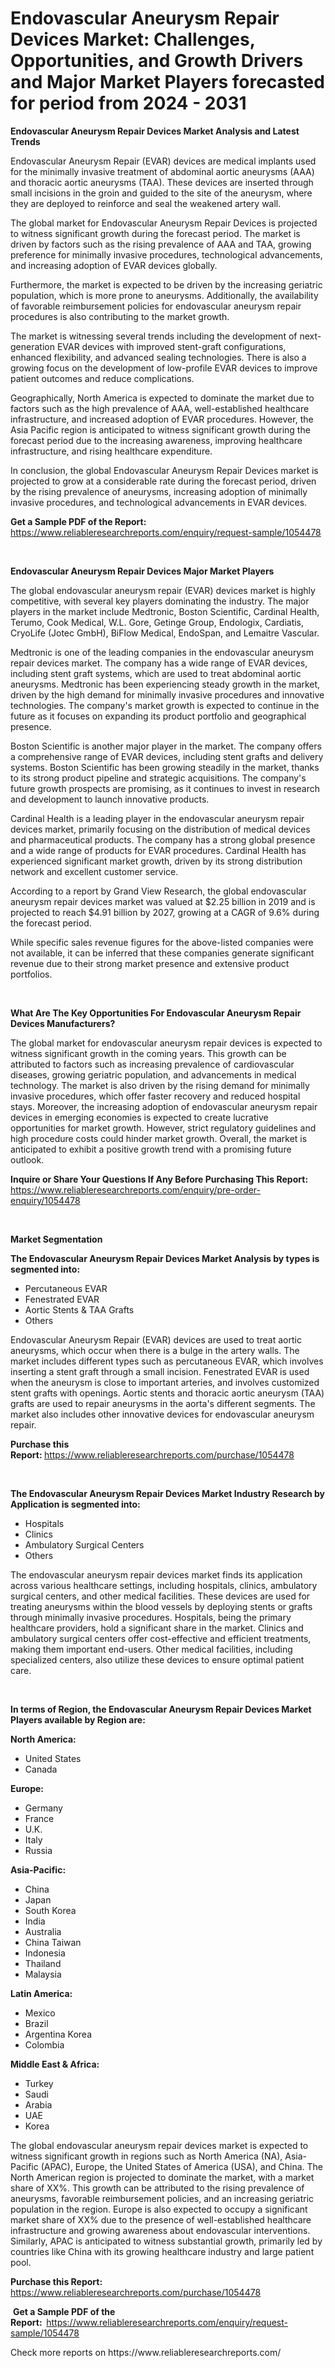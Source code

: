 <p><h1>Endovascular Aneurysm Repair Devices Market: Challenges, Opportunities, and Growth Drivers and Major Market Players forecasted for period from 2024 - 2031</h1></p><p><strong>Endovascular Aneurysm Repair Devices Market Analysis and Latest Trends</strong></p>
<p><p>Endovascular Aneurysm Repair (EVAR) devices are medical implants used for the minimally invasive treatment of abdominal aortic aneurysms (AAA) and thoracic aortic aneurysms (TAA). These devices are inserted through small incisions in the groin and guided to the site of the aneurysm, where they are deployed to reinforce and seal the weakened artery wall.</p><p>The global market for Endovascular Aneurysm Repair Devices is projected to witness significant growth during the forecast period. The market is driven by factors such as the rising prevalence of AAA and TAA, growing preference for minimally invasive procedures, technological advancements, and increasing adoption of EVAR devices globally.</p><p>Furthermore, the market is expected to be driven by the increasing geriatric population, which is more prone to aneurysms. Additionally, the availability of favorable reimbursement policies for endovascular aneurysm repair procedures is also contributing to the market growth.</p><p>The market is witnessing several trends including the development of next-generation EVAR devices with improved stent-graft configurations, enhanced flexibility, and advanced sealing technologies. There is also a growing focus on the development of low-profile EVAR devices to improve patient outcomes and reduce complications.</p><p>Geographically, North America is expected to dominate the market due to factors such as the high prevalence of AAA, well-established healthcare infrastructure, and increased adoption of EVAR procedures. However, the Asia Pacific region is anticipated to witness significant growth during the forecast period due to the increasing awareness, improving healthcare infrastructure, and rising healthcare expenditure.</p><p>In conclusion, the global Endovascular Aneurysm Repair Devices market is projected to grow at a considerable rate during the forecast period, driven by the rising prevalence of aneurysms, increasing adoption of minimally invasive procedures, and technological advancements in EVAR devices.</p></p>
<p><strong>Get a Sample PDF of the Report:&nbsp;</strong> <a href="https://www.reliableresearchreports.com/enquiry/request-sample/1054478">https://www.reliableresearchreports.com/enquiry/request-sample/1054478</a></p>
<p>&nbsp;</p>
<p><strong>Endovascular Aneurysm Repair Devices Major Market Players</strong></p>
<p><p>The global endovascular aneurysm repair (EVAR) devices market is highly competitive, with several key players dominating the industry. The major players in the market include Medtronic, Boston Scientific, Cardinal Health, Terumo, Cook Medical, W.L. Gore, Getinge Group, Endologix, Cardiatis, CryoLife (Jotec GmbH), BiFlow Medical, EndoSpan, and Lemaitre Vascular.</p><p>Medtronic is one of the leading companies in the endovascular aneurysm repair devices market. The company has a wide range of EVAR devices, including stent graft systems, which are used to treat abdominal aortic aneurysms. Medtronic has been experiencing steady growth in the market, driven by the high demand for minimally invasive procedures and innovative technologies. The company's market growth is expected to continue in the future as it focuses on expanding its product portfolio and geographical presence.</p><p>Boston Scientific is another major player in the market. The company offers a comprehensive range of EVAR devices, including stent grafts and delivery systems. Boston Scientific has been growing steadily in the market, thanks to its strong product pipeline and strategic acquisitions. The company's future growth prospects are promising, as it continues to invest in research and development to launch innovative products.</p><p>Cardinal Health is a leading player in the endovascular aneurysm repair devices market, primarily focusing on the distribution of medical devices and pharmaceutical products. The company has a strong global presence and a wide range of products for EVAR procedures. Cardinal Health has experienced significant market growth, driven by its strong distribution network and excellent customer service.</p><p>According to a report by Grand View Research, the global endovascular aneurysm repair devices market was valued at $2.25 billion in 2019 and is projected to reach $4.91 billion by 2027, growing at a CAGR of 9.6% during the forecast period.</p><p>While specific sales revenue figures for the above-listed companies were not available, it can be inferred that these companies generate significant revenue due to their strong market presence and extensive product portfolios.</p></p>
<p>&nbsp;</p>
<p><strong>What Are The Key Opportunities For Endovascular Aneurysm Repair Devices Manufacturers?</strong></p>
<p><p>The global market for endovascular aneurysm repair devices is expected to witness significant growth in the coming years. This growth can be attributed to factors such as increasing prevalence of cardiovascular diseases, growing geriatric population, and advancements in medical technology. The market is also driven by the rising demand for minimally invasive procedures, which offer faster recovery and reduced hospital stays. Moreover, the increasing adoption of endovascular aneurysm repair devices in emerging economies is expected to create lucrative opportunities for market growth. However, strict regulatory guidelines and high procedure costs could hinder market growth. Overall, the market is anticipated to exhibit a positive growth trend with a promising future outlook.</p></p>
<p><strong>Inquire or Share Your Questions If Any Before Purchasing This Report:</strong> <a href="https://www.reliableresearchreports.com/enquiry/pre-order-enquiry/1054478">https://www.reliableresearchreports.com/enquiry/pre-order-enquiry/1054478</a></p>
<p>&nbsp;</p>
<p><strong>Market Segmentation</strong></p>
<p><strong>The Endovascular Aneurysm Repair Devices Market Analysis by types is segmented into:</strong></p>
<p><ul><li>Percutaneous EVAR</li><li>Fenestrated EVAR</li><li>Aortic Stents & TAA Grafts</li><li>Others</li></ul></p>
<p><p>Endovascular Aneurysm Repair (EVAR) devices are used to treat aortic aneurysms, which occur when there is a bulge in the artery walls. The market includes different types such as percutaneous EVAR, which involves inserting a stent graft through a small incision. Fenestrated EVAR is used when the aneurysm is close to important arteries, and involves customized stent grafts with openings. Aortic stents and thoracic aortic aneurysm (TAA) grafts are used to repair aneurysms in the aorta's different segments. The market also includes other innovative devices for endovascular aneurysm repair.</p></p>
<p><strong>Purchase this Report:&nbsp;</strong><a href="https://www.reliableresearchreports.com/purchase/1054478">https://www.reliableresearchreports.com/purchase/1054478</a></p>
<p>&nbsp;</p>
<p><strong>The Endovascular Aneurysm Repair Devices Market Industry Research by Application is segmented into:</strong></p>
<p><ul><li>Hospitals</li><li>Clinics</li><li>Ambulatory Surgical Centers</li><li>Others</li></ul></p>
<p><p>The endovascular aneurysm repair devices market finds its application across various healthcare settings, including hospitals, clinics, ambulatory surgical centers, and other medical facilities. These devices are used for treating aneurysms within the blood vessels by deploying stents or grafts through minimally invasive procedures. Hospitals, being the primary healthcare providers, hold a significant share in the market. Clinics and ambulatory surgical centers offer cost-effective and efficient treatments, making them important end-users. Other medical facilities, including specialized centers, also utilize these devices to ensure optimal patient care.</p></p>
<p>&nbsp;</p>
<p><strong>In terms of Region, the Endovascular Aneurysm Repair Devices Market Players available by Region are:</strong></p>
<p>
    <p> <strong> North America: </strong>
        <ul>
            <li>United States</li>
            <li>Canada</li>
        </ul>
        </p> 
    <p> <strong> Europe: </strong>
        <ul>
            <li>Germany</li>
            <li>France</li>
            <li>U.K.</li>
            <li>Italy</li>
            <li>Russia</li>
        </ul>
        </p> 
    <p> <strong> Asia-Pacific: </strong>
        <ul>
            <li>China</li>
            <li>Japan</li>
            <li>South Korea</li>
            <li>India</li>
            <li>Australia</li>
            <li>China Taiwan</li>
            <li>Indonesia</li>
            <li>Thailand</li>
            <li>Malaysia</li>
        </ul>
        </p> 
    <p> <strong> Latin America: </strong>
        <ul>
            <li>Mexico</li>
            <li>Brazil</li>
            <li>Argentina Korea</li>
            <li>Colombia</li>
        </ul>
        </p> 
    <p> <strong> Middle East & Africa: </strong>
        <ul>
            <li>Turkey</li>
            <li>Saudi</li>
            <li>Arabia</li>
            <li>UAE</li>
            <li>Korea</li>
        </ul>
    </p>
    </p>
<p><p>The global endovascular aneurysm repair devices market is expected to witness significant growth in regions such as North America (NA), Asia-Pacific (APAC), Europe, the United States of America (USA), and China. The North American region is projected to dominate the market, with a market share of XX%. This growth can be attributed to the rising prevalence of aneurysms, favorable reimbursement policies, and an increasing geriatric population in the region. Europe is also expected to occupy a significant market share of XX% due to the presence of well-established healthcare infrastructure and growing awareness about endovascular interventions. Similarly, APAC is anticipated to witness substantial growth, primarily led by countries like China with its growing healthcare industry and large patient pool.</p></p>
<p><strong>Purchase this Report: </strong><a href="https://www.reliableresearchreports.com/purchase/1054478">https://www.reliableresearchreports.com/purchase/1054478</a></p>
<p>&nbsp;<strong>Get a Sample PDF of the Report:&nbsp;&nbsp;</strong><a href="https://www.reliableresearchreports.com/enquiry/request-sample/1054478">https://www.reliableresearchreports.com/enquiry/request-sample/1054478</a></p>
<p><strong></strong></p>
<p>Check more reports on https://www.reliableresearchreports.com/</p>